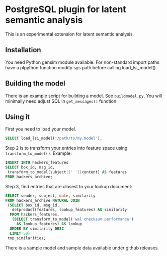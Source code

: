 # PostgreSQL plugin for latent semantic analysis

This is an experimental extension for latent semantic analysis.

## Installation

You need Python gensim module available. For non-standard import paths have a plpython function modify sys.path before calling load_lsi_model().

## Building the model

There is an example script for building a model. See `buildmodel.py`. You will minimally need adjust SQL in `get_messages()` function.

## Using it

First you need to load your model.

```sql
SELECT load_lsi_model('/path/to/my.model');
```

Step 2 is to transform your entries into feature space using `transform_to_model()`. Example:

```sql
INSERT INTO hackers_features 
SELECT box_id, msg_id, 
 transform_to_model(subject||' '||content) AS features 
FROM hackers_archive;
```

Step 3, find entries that are closest to your lookup document:

```sql
SELECT sender, subject, date, similarity
FROM hackers_archive NATURAL JOIN 
 (SELECT box_id, msg_id, 
   dotproduct(features, lookup_features) AS similarity
  FROM hackers_features, 
   (SELECT transform_to_model('wal checksum performance') 
     AS lookup_features) AS lookup
  ORDER BY similarity DESC
  LIMIT 50) 
 top_similarities;
```

There is a sample model and sample data available under github releases.
